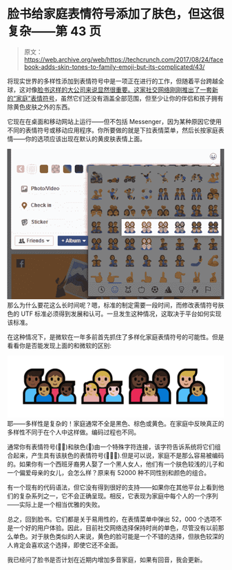 # 脸书给家庭表情符号添加了肤色，但这很复杂——第 43 页

> 原文：<https://web.archive.org/web/https://techcrunch.com/2017/08/24/facebook-adds-skin-tones-to-family-emoji-but-its-complicated/43/>

将现实世界的多样性添加到表情符号中是一项正在进行的工作，但随着平台跨越全球，这对像[脸书这样的大公司来说显然很重要。这家社交网络刚刚](https://web.archive.org/web/20200218233546/https://crunchbase.com/organization/facebook)[推出了一套新的“家庭”表情符号](https://web.archive.org/web/20200218233546/https://blog.emojipedia.org/facebook-adds-black-family-emojis/)，虽然它们还没有涵盖全部范围，但至少让你的伴侣和孩子拥有除黄色皮肤之外的东西。

它现在在桌面和移动网站上运行——但不包括 Messenger，因为某种原因它使用不同的表情符号或移动应用程序。你所要做的就是下拉表情菜单，然后长按家庭表情——你的选项应该出现在默认的黄皮肤表情上面。

[![](img/9fffcb0a0548b7924f83bcd9d1df0978.png)](https://web.archive.org/web/20200218233546/https://beta.techcrunch.com/wp-content/uploads/2017/08/fb_emoji.png) 那么为什么要花这么长时间呢？嗯，标准的制定需要一段时间，而修改表情符号肤色的 UTF 标准必须得到发展和认可。一旦发生这种情况，这取决于平台如何实现该标准。

在这种情况下，是微软在一年多前首先抓住了多样化家庭表情符号的可能性。但是看看你是否能发现上面的和微软的区别:

[![](img/e761c2fcda21d7b9cb4bb2bb373fd8b8.png)](https://web.archive.org/web/20200218233546/https://beta.techcrunch.com/wp-content/uploads/2017/08/family-combinations.jpg) 耶——多样性是复杂的！家庭通常不全是黑色、棕色或黄色。在家庭中反映真正的多样性不同于在个人中这样做。编码过程也不同。

通常你有表情符号(👩‍🚀)和肤色(🏽)由一个特殊字符连接，该字符告诉系统将它们组合起来，产生具有该肤色的表情符号(👩🏽‍🚀).但是可以说，家庭不是那么容易被编码的。如果你有一个西班牙裔男人娶了一个黑人女人，他们有一个肤色较浅的儿子和一个偏爱母亲的女儿，会怎么样？原来有 52000 种不同性别和颜色的组合。

有一个现有的代码语法，但它没有得到很好的支持——如果你在其他平台上看到他们的复杂系列之一，它不会正确呈现。相反，它表现为家庭中每个人的一个序列——实际上是一个相当优雅的失败。

总之，回到脸书。它们都是关于易用性的，在表情菜单中弹出 52，000 个选项不是一个好的用户体验。因此，目前社交网络选择保持时尚的单色，尽管没有以前那么单色。对于肤色类似的人来说，黄色的脸可能是一个不错的选择，但肤色较深的人肯定会喜欢这个选择，即使它还不全面。

我已经问了脸书是否计划在近期内增加多音家庭，如果有回音，我会更新。